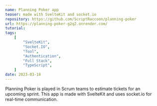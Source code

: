 ```yaml
---
name: Planning Poker app
teaser: made with SvelteKit and socket.io
repository: https://github.com/ScriptRaccoon/planning-poker
url: https://planning-poker-g2q2.onrender.com/
tutorial:
tags:
    [
        "SvelteKit",
        "Socket.IO",
        "Tool",
        "Authentication",
        "Full Stack",
        "TypeScript",
    ]
date: 2023-03-18
---
```


Planning Poker is played in Scrum teams to estimate tickets for an upcoming sprint. This app is made with SvelteKit and uses socket.io for real-time communication.
